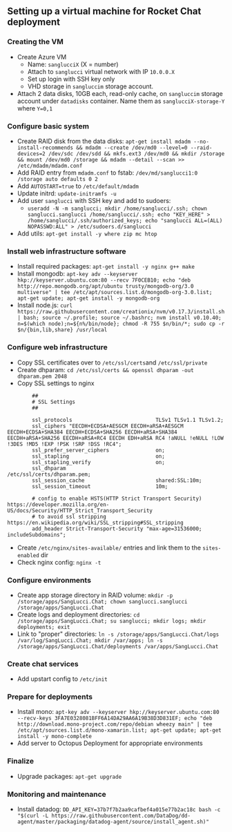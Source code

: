 ## Setting up a virtual machine for Rocket Chat deployment

### Creating the VM
- Create Azure VM
	- Name: `sanglucciX` (X = number)
	- Attach to `sanglucci` virtual network with IP `10.0.0.X`
	- Set up login with SSH key only
	- VHD storage in `sangluccim` storage account.
- Attach 2 data disks, 10GB each, read-only cache, on `sangluccim` storage account under `datadisks` container. Name them as `sanglucciX-storage-Y` where `Y=0,1`

### Configure basic system

- Create RAID disk from the data disks: `apt-get install mdadm --no-install-recommends && mdadm --create /dev/md0 --level=0 --raid-devices=2 /dev/sdc /dev/sdd && mkfs.ext3 /dev/md0 && mkdir /storage && mount /dev/md0 /storage && mdadm --detail --scan >> /etc/mdadm/mdadm.conf`
- Add RAID entry from `mdadm.conf` to fstab: `/dev/md/sanglucci1:0 /storage auto defaults 0 2`
- Add `AUTOSTART=true` to `/etc/default/mdadm`
- Update initrd: `update-initramfs -u`
- Add user `sanglucci` with SSH key and add to sudoers:
	- `useradd -N -m sanglucci; mkdir /home/sanglucci/.ssh; chown sanglucci.sanglucci /home/sanglucci/.ssh; echo "KEY_HERE" > /home/sanglucci/.ssh/authorized_keys; echo "sanglucci ALL=(ALL) NOPASSWD:ALL" > /etc/sudoers.d/sanglucci `
- Add utils: `apt-get install -y where zip mc htop`

### Install web infrastructure software

- Install required packages: `apt-get install -y nginx g++ make`
- Install mongodb: `apt-key adv --keyserver hkp://keyserver.ubuntu.com:80 --recv 7F0CEB10; echo "deb http://repo.mongodb.org/apt/ubuntu trusty/mongodb-org/3.0 multiverse" | tee /etc/apt/sources.list.d/mongodb-org-3.0.list; apt-get update; apt-get install -y mongodb-org`
- Install node.js: `curl https://raw.githubusercontent.com/creationix/nvm/v0.17.3/install.sh | bash; source ~/.profile; source ~/.bashrc; nvm install v0.10.40; n=$(which node);n=${n%/bin/node}; chmod -R 755 $n/bin/*; sudo cp -r $n/{bin,lib,share} /usr/local`

### Configure web infrastructure

- Copy SSL certificates over to `/etc/ssl/certs`and `/etc/ssl/private`
- Create dhparam: `cd /etc/ssl/certs && openssl dhparam -out dhparam.pem 2048`
- Copy SSL settings to nginx

```
		##
        # SSL Settings
        ##

        ssl_protocols                           TLSv1 TLSv1.1 TLSv1.2;
        ssl_ciphers "EECDH+ECDSA+AESGCM EECDH+aRSA+AESGCM EECDH+ECDSA+SHA384 EECDH+ECDSA+SHA256 EECDH+aRSA+SHA384 EECDH+aRSA+SHA256 EECDH+aRSA+RC4 EECDH EDH+aRSA RC4 !aNULL !eNULL !LOW !3DES !MD5 !EXP !PSK !SRP !DSS !RC4";
        ssl_prefer_server_ciphers               on;
        ssl_stapling                            on;
        ssl_stapling_verify                     on;
        ssl_dhparam                             /etc/ssl/certs/dhparam.pem;
        ssl_session_cache                       shared:SSL:10m;
        ssl_session_timeout                     10m;

        # config to enable HSTS(HTTP Strict Transport Security) https://developer.mozilla.org/en-US/docs/Security/HTTP_Strict_Transport_Security
        # to avoid ssl stripping https://en.wikipedia.org/wiki/SSL_stripping#SSL_stripping
        add_header Strict-Transport-Security "max-age=31536000; includeSubdomains";

```

- Create `/etc/nginx/sites-available/` entries and link them to the `sites-enabled` dir
- Check nginx config: `nginx -t`

### Configure environments

- Create app storage directory in RAID volume: `mkdir -p /storage/apps/SangLucci.Chat; chown sanglucci.sanglucci /storage/apps/SangLucci.Chat`
- Create logs and deployment directories: `cd /storage/apps/SangLucci.Chat; su sanglucci; mkdir logs; mkdir deployments; exit`
- Link to "proper" directories: `ln -s /storage/apps/SangLucci.Chat/logs /var/log/SangLucci.Chat; mkdir /var/apps; ln -s /storage/apps/SangLucci.Chat/deployments /var/apps/SangLucci.Chat`

### Create chat services

- Add upstart config to `/etc/init`

### Prepare for deployments
- Install mono: `apt-key adv --keyserver hkp://keyserver.ubuntu.com:80 --recv-keys 3FA7E0328081BFF6A14DA29AA6A19B38D3D831EF; echo "deb http://download.mono-project.com/repo/debian wheezy main" | tee /etc/apt/sources.list.d/mono-xamarin.list; apt-get update; apt-get install -y mono-complete`
-  Add server to Octopus Deployment for appropriate environments

### Finalize

-  Upgrade packages: `apt-get upgrade`

### Monitoring and maintenance

- Install datadog: `DD_API_KEY=37b7f7b2aa9cafbef4a015e77b2ac18c bash -c "$(curl -L https://raw.githubusercontent.com/DataDog/dd-agent/master/packaging/datadog-agent/source/install_agent.sh)"`
